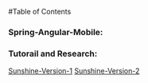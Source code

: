 #Table of Contents

### Spring-Angular-Mobile:


### Tutorail and Research:
[Sunshine-Version-1](https://github.com/Arthurisme/Sunshine)
[Sunshine-Version-2](https://github.com/Arthurisme/Sunshine-Version-2)

